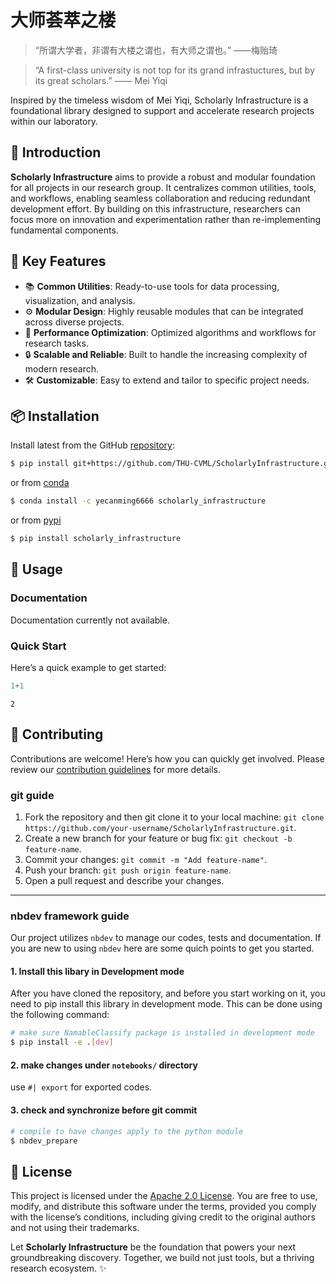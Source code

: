# 大师荟萃之楼


<!-- WARNING: THIS FILE WAS AUTOGENERATED! DO NOT EDIT! -->

> “所谓大学者，非谓有大楼之谓也，有大师之谓也。” ——梅贻琦

> “A first-class university is not top for its grand infrastuctures, but
> by its great scholars.” —— Mei Yiqi

Inspired by the timeless wisdom of Mei Yiqi, Scholarly Infrastructure is
a foundational library designed to support and accelerate research
projects within our laboratory.

## 🌟 Introduction

**Scholarly Infrastructure** aims to provide a robust and modular
foundation for all projects in our research group. It centralizes common
utilities, tools, and workflows, enabling seamless collaboration and
reducing redundant development effort. By building on this
infrastructure, researchers can focus more on innovation and
experimentation rather than re-implementing fundamental components.

## 🔑 **Key Features**

- 📚 **Common Utilities**: Ready-to-use tools for data processing,
  visualization, and analysis.  
- ⚙️ **Modular Design**: Highly reusable modules that can be integrated
  across diverse projects.  
- 🚀 **Performance Optimization**: Optimized algorithms and workflows
  for research tasks.  
- 🔒 **Scalable and Reliable**: Built to handle the increasing
  complexity of modern research.  
- 🛠️ **Customizable**: Easy to extend and tailor to specific project
  needs.

## 📦 **Installation**

Install latest from the GitHub
[repository](https://github.com/THU-CVML/ScholarlyInfrastructure):

``` sh
$ pip install git+https://github.com/THU-CVML/ScholarlyInfrastructure.git
```

or from [conda](https://anaconda.org/2catycm/namable_classify)

``` sh
$ conda install -c yecanming6666 scholarly_infrastructure
```

or from [pypi](https://pypi.org/project/namable_classify/)

``` sh
$ pip install scholarly_infrastructure
```

<!-- [docs]: https://2catycm.github.io/NamableClassify/ -->

## 📖 **Usage**

### Documentation

Documentation currently not available.

<!-- Documentation can be found hosted on this GitHub [repository][repo]'s [pages][docs].  -->
<!-- TODO correct links -->
<!-- [docs]: https://github.com/THU-CVML/ScholarlyInfrastructure -->

### Quick Start

Here’s a quick example to get started:

``` python
1+1
```

    2

<!-- ## 🏗️ **Architecture**
&#10;The library is organized into the following modules:
&#10;1. **Data Utilities**: Functions for data loading, cleaning, and manipulation.  
2. **Visualization Tools**: Easy-to-use tools for plotting and presenting data.  
3. **Model Training Helpers**: Scripts and utilities to streamline model training and evaluation.  
4. **Optimization Frameworks**: Support for hyperparameter tuning and experimentation.  
5. **Research Tools**: Domain-specific tools tailored to our lab's projects.
&#10;--- -->

## 🤝 **Contributing**

Contributions are welcome! Here’s how you can quickly get involved.
Please review our [contribution guidelines](CONTRIBUTING.md) for more
details.

### git guide

1.  Fork the repository and then git clone it to your local machine:
    `git clone https://github.com/your-username/ScholarlyInfrastructure.git`.  
2.  Create a new branch for your feature or bug fix:
    `git checkout -b feature-name`.  
3.  Commit your changes: `git commit -m "Add feature-name"`.  
4.  Push your branch: `git push origin feature-name`.  
5.  Open a pull request and describe your changes.

------------------------------------------------------------------------

### nbdev framework guide

Our project utilizes `nbdev` to manage our codes, tests and
documentation. If you are new to using `nbdev` here are some quich
points to get you started.

#### 1. Install this libary in Development mode

After you have cloned the repository, and before you start working on
it, you need to pip install this library in development mode. This can
be done using the following command:

``` sh
# make sure NamableClassify package is installed in development mode
$ pip install -e .[dev]
```

#### 2. make changes under `notebooks/` directory

use `#| export` for exported codes.

#### 3. check and synchronize before git commit

``` sh
# compile to have changes apply to the python module
$ nbdev_prepare
```

## 📜 **License**

This project is licensed under the [Apache 2.0 License](LICENSE). You
are free to use, modify, and distribute this software under the terms,
provided you comply with the license’s conditions, including giving
credit to the original authors and not using their trademarks.

<!-- TODO contributors authors in a file -->
<!-- ---
&#10;## 🌐 **Contact**
&#10;For questions, feedback, or support, feel free to reach out:
&#10;- **Maintainer**: Your Name  
- **Email**: your_email@example.com  
- **Website**: [Your Lab's Website](https://example.com)
&#10;--- -->

Let **Scholarly Infrastructure** be the foundation that powers your next
groundbreaking discovery. Together, we build not just tools, but a
thriving research ecosystem. ✨
